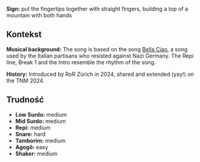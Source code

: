**Sign:** put the fingertips together with straight fingers, building a top of a
mountain with both hands

## Kontekst

**Musical background:** The song is based on the song [Bella
Ciao](https://en.wikipedia.org/wiki/Bella_ciao), a song used by the Italian
partisans who resisted against Nazi Germany. The Repi line, Break 1 and the
Intro resemble the rhythm of the song.

**History:** Introduced by RoR Zürich in 2024, shared and extended (yay!) on the
TNM 2024.

## Trudność

* **Low Surdo:** medium
* **Mid Surdo:** medium
* **Repi:** medium
* **Snare:** hard
* **Tamborim:** medium
* **Agogô:** easy
* **Shaker:** medium
